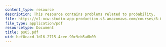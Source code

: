 ```yaml
---
content_type: resource
description: This resource contains problems related to probability.
file: https://ol-ocw-studio-app-production.s3.amazonaws.com/courses/6-041-probabilistic-systems-analysis-and-applied-probability-spring-2006/bef8eacd1d1627154cee90c9eb5a6b00_ps05.pdf
file_type: application/pdf
resourcetype: Document
title: ps05.pdf
uid: bef8eacd-1d16-2715-4cee-90c9eb5a6b00
---
```


